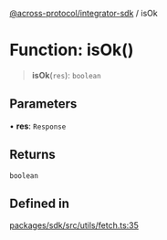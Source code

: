 [@across-protocol/integrator-sdk](../globals.md) / isOk

# Function: isOk()

> **isOk**(`res`): `boolean`

## Parameters

• **res**: `Response`

## Returns

`boolean`

## Defined in

[packages/sdk/src/utils/fetch.ts:35](https://github.com/across-protocol/toolkit/blob/eee89a253938d54aa640eb34f40c2d714b9d031f/packages/sdk/src/utils/fetch.ts#L35)
